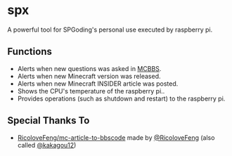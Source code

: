 # spx

A powerful tool for SPGoding's personal use executed by raspberry pi.

## Functions

- Alerts when new questions was asked in [MCBBS](http://www.mcbbs.net).
- Alerts when new Minecraft version was released.
- Alerts when new Minecraft INSIDER article was posted.
- Shows the CPU's temperature of the raspberry pi..
- Provides operations (such as shutdown and restart) to the raspberry pi.

## Special Thanks To

- [RicoloveFeng/mc-article-to-bbscode](https://github.com/RicoloveFeng/mc-article-to-bbscode/) made by [@RicoloveFeng](https://github.com/RicoloveFeng) (also called [@kakagou12](http://www.mcbbs.net/?10240))
